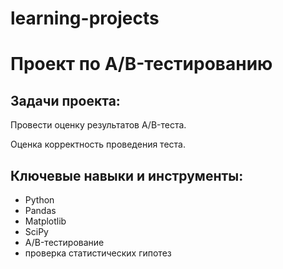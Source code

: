 # learning-projects
# Проект по А/B-тестированию

## Задачи проекта: 
Провести оценку результатов A/B-теста.

Оценка корректность проведения теста.

## Ключевые навыки и инструменты:

- Python
- Pandas
- Matplotlib
- SciPy
- A/B-тестирование
- проверка статистических гипотез

